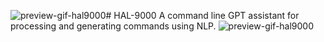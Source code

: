 ![preview-gif-hal9000](https://github.com/user-attachments/assets/1560e308-05eb-4b82-8155-1eba7c0c2e50)# HAL-9000
A command line GPT assistant for processing and generating commands using NLP. 
![preview-gif-hal9000](https://github.com/user-attachments/assets/7f5b2553-8912-4326-b7ba-326a2aaccedb)
